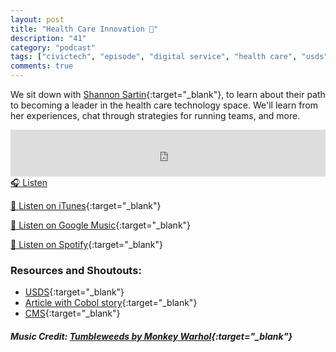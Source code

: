 ```yaml
---
layout: post
title: "Health Care Innovation 🏥"
description: "41"
category: "podcast"
tags: ["civictech", "episode", "digital service", "health care", "usds"]
comments: true
---
```


We sit down with [Shannon Sartin](https://twitter.com/sartin_shannon){:target="_blank"}, to learn about their path to becoming a leader in the health care technology space. We'll learn from her experiences, chat through strategies for running teams, and more. 

<iframe width="100%" height="75" scrolling="no" frameborder="no" allow="autoplay" src="https://w.soundcloud.com/player/?url=https%3A//api.soundcloud.com/tracks/755313631%3Fsecret_token%3Ds-gQhpY&color=%23ff5500&auto_play=false&hide_related=false&show_comments=true&show_user=true&show_reposts=false&show_teaser=true&visual=true"></iframe>
<a href="https://soundcloud.com/user-227289754/41-health-care-innovation/" target="_blank">🎧 Listen</a>

[📱 Listen on iTunes](https://itunes.apple.com/us/podcast/civic-tech-chat/id1350640468?mt=2){:target="_blank"}

[📱 Listen on Google Music](https://play.google.com/music/listen?u=0#/ps/I2inksjzzzmbxhg5wbojr624doa){:target="_blank"}

[📱 Listen on Spotify](https://open.spotify.com/show/1kbwPAi4thGOU43xFkehgT){:target="_blank"}

### Resources and Shoutouts:
- [USDS](https://www.usds.gov/){:target="_blank"}
- [Article with Cobol story](https://www.govexec.com/management/2018/09/meet-executive-bringing-digital-savvy-health-and-human-services/151171/){:target="_blank"}
- [CMS](https://www.cms.gov/){:target="_blank"}

##### Music Credit: [Tumbleweeds by Monkey Warhol](http://freemusicarchive.org/music/Monkey_Warhol/Lonely_Hearts_Challenge/Monkey_Warhol_-_Tumbleweeds){:target="_blank"}
